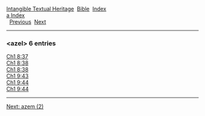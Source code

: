 [Intangible Textual Heritage](../../index)  [Bible](../index) 
[Index](index)   
[a Index](_a_)  
  [Previous](c00935)  [Next](c00937) 

------------------------------------------------------------------------

### &lt;azel&gt; 6 entries

[Ch1 8:37](../kjv/ch1008.htm#037)  
[Ch1 8:38](../kjv/ch1008.htm#038)  
[Ch1 8:38](../kjv/ch1008.htm#038)  
[Ch1 9:43](../kjv/ch1009.htm#043)  
[Ch1 9:44](../kjv/ch1009.htm#044)  
[Ch1 9:44](../kjv/ch1009.htm#044)  

------------------------------------------------------------------------

[Next: azem (2)](c00937)
